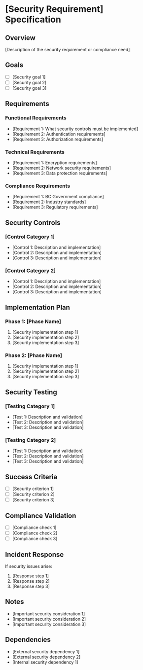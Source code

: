 # [Security Requirement] Specification

## Overview
[Description of the security requirement or compliance need]

## Goals
- [ ] [Security goal 1]
- [ ] [Security goal 2]
- [ ] [Security goal 3]

## Requirements

### Functional Requirements
- [Requirement 1: What security controls must be implemented]
- [Requirement 2: Authentication requirements]
- [Requirement 3: Authorization requirements]

### Technical Requirements
- [Requirement 1: Encryption requirements]
- [Requirement 2: Network security requirements]
- [Requirement 3: Data protection requirements]

### Compliance Requirements
- [Requirement 1: BC Government compliance]
- [Requirement 2: Industry standards]
- [Requirement 3: Regulatory requirements]

## Security Controls

### [Control Category 1]
- [Control 1: Description and implementation]
- [Control 2: Description and implementation]
- [Control 3: Description and implementation]

### [Control Category 2]
- [Control 1: Description and implementation]
- [Control 2: Description and implementation]
- [Control 3: Description and implementation]

## Implementation Plan

### Phase 1: [Phase Name]
1. [Security implementation step 1]
2. [Security implementation step 2]
3. [Security implementation step 3]

### Phase 2: [Phase Name]
1. [Security implementation step 1]
2. [Security implementation step 2]
3. [Security implementation step 3]

## Security Testing

### [Testing Category 1]
- [Test 1: Description and validation]
- [Test 2: Description and validation]
- [Test 3: Description and validation]

### [Testing Category 2]
- [Test 1: Description and validation]
- [Test 2: Description and validation]
- [Test 3: Description and validation]

## Success Criteria
- [ ] [Security criterion 1]
- [ ] [Security criterion 2]
- [ ] [Security criterion 3]

## Compliance Validation
- [ ] [Compliance check 1]
- [ ] [Compliance check 2]
- [ ] [Compliance check 3]

## Incident Response
If security issues arise:
1. [Response step 1]
2. [Response step 2]
3. [Response step 3]

## Notes
- [Important security consideration 1]
- [Important security consideration 2]
- [Important security consideration 3]

## Dependencies
- [External security dependency 1]
- [External security dependency 2]
- [Internal security dependency 1]
